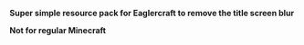 **Super simple resource pack for Eaglercraft to remove the title screen blur**

**Not for regular Minecraft**
